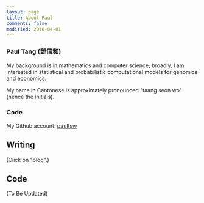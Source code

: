 ```yaml
---
layout: page
title: About Paul
comments: false
modified: 2018-04-01
---
```

### Paul Tang (鄧信和)
My background is in mathematics and computer science; broadly, I am interested in statistical and probabilistic computational models for genomics and economics.

My name in Cantonese is approximately pronounced "taang seon wo" (hence the initials).

### Code
My Github account: [paultsw](https://github.com/paultsw)

Writing
-------
(Click on "blog".)

Code
----

(To Be Updated)